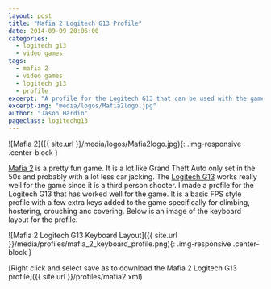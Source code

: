 ```yaml
---
layout: post
title: "Mafia 2 Logitech G13 Profile"
date: 2014-09-09 20:06:00
categories:
  - logitech g13
  - video games
tags:
  - mafia 2
  - video games
  - logitech g13
  - profile
excerpt: "A profile for the Logitech G13 that can be used with the game Mafia 2"
excerpt-img: "media/logos/Mafia2logo.jpg"
author: "Jason Hardin"
pageclass: logitechg13
---
```


![Mafia 2]({{ site.url }}/media/logos/Mafia2logo.jpg){: .img-responsive .center-block }

[Mafia 2](http://www.mafia2game.com/) is a pretty fun game. It is a lot like Grand Theft Auto only set in the 50s and probably with a lot less car jacking. The [Logitech G13](http://gaming.logitech.com/en-us/product/g13-advanced-gameboard) works really well for the game since it is a third person shooter. I made a profile for the Logitech G13 that has worked well for the game. It is a basic FPS style profile with a few extra keys added to the game specifically for climbing, hostering, crouching anc covering. Below is an image of the keyboard layout for the profile.

![Mafia 2 Logitech G13 Keyboard Layout]({{ site.url }}/media/profiles/mafia_2_keyboard_profile.png){: .img-responsive .center-block }

[Right click and select save as to download the Mafia 2 Logitech G13 profile]({{ site.url }}/profiles/mafia2.xml)